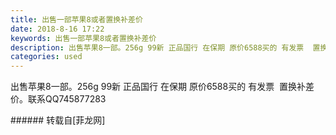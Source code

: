 ```yaml
---
title: 出售一部苹果8或者置换补差价
date: 2018-8-16 17:22
keywords: 出售一部苹果8或者置换补差价
description: 出售苹果8一部。256g 99新 正品国行 在保期 原价6588买的 有发票  置换补差价。联系QQ745877283
categories: used
---
```

<td class="t_f" id="postmessage_1648863">

出售苹果8一部。256g 99新 正品国行 在保期 原价6588买的 有发票  置换补差价。联系QQ745877283<br/>
</td>
###### 转载自[菲龙网]